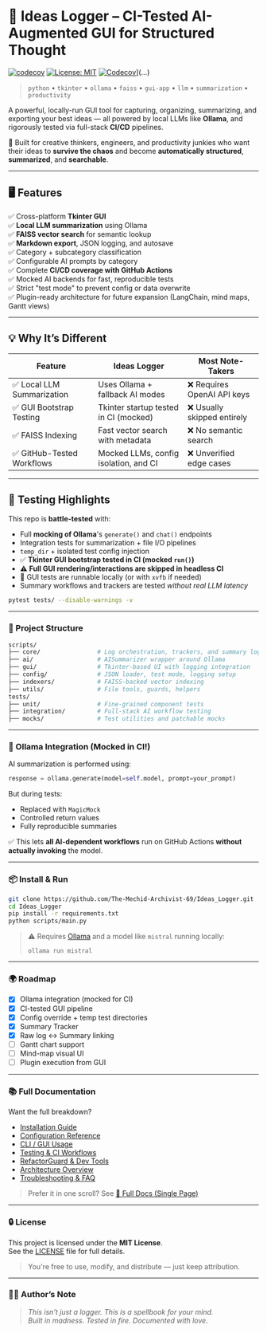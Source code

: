 # 🚀 Ideas Logger – CI-Tested AI-Augmented GUI for Structured Thought

[![codecov](https://codecov.io/gh/angelosdimakos/Ideas_Logger/branch/feature%2Fci-artifact-analyzer/graph/badge.svg?token=C49N6JTFXY)](https://codecov.io/gh/angelosdimakos/Ideas_Logger)
[![License: MIT](https://img.shields.io/badge/License-MIT-yellow.svg)](LICENSE)
[![Codecov]([https://codecov.io/gh/angelosdimakos/Ideas_Logger/graphs/sunburst.svg?token=C49N6JTFXY)](https://codecov.io/gh/angelosdimakos/Ideas_Logger/graphs/sunburst.svg?token=C49N6JTFXY)](...)



> `python` • `tkinter` • `ollama` • `faiss` • `gui-app` • `llm` • `summarization` • `productivity`

A powerful, locally-run GUI tool for capturing, organizing, summarizing, and exporting your best ideas — all powered by local LLMs like **Ollama**, and rigorously tested via full-stack **CI/CD** pipelines.

🧠 Built for creative thinkers, engineers, and productivity junkies who want their ideas to **survive the chaos** and become **automatically structured**, **summarized**, and **searchable**.


---

## 🖥️ Features

✅ Cross-platform **Tkinter GUI**  
✅ **Local LLM summarization** using Ollama  
✅ **FAISS vector search** for semantic lookup  
✅ **Markdown export**, JSON logging, and autosave  
✅ Category + subcategory classification  
✅ Configurable AI prompts by category  
✅ Complete **CI/CD coverage with GitHub Actions**  
✅ Mocked AI backends for fast, reproducible tests  
✅ Strict "test mode" to prevent config or data overwrite  
✅ Plugin-ready architecture for future expansion (LangChain, mind maps, Gantt views)

---

## 💡 Why It’s Different

| Feature                     | Ideas Logger                           | Most Note-Takers            |
|----------------------------|-----------------------------------------|-----------------------------|
| ✅ Local LLM Summarization | Uses Ollama + fallback AI modes         | ❌ Requires OpenAI API keys |
| ✅ GUI Bootstrap Testing   | Tkinter startup tested in CI (mocked)   | ❌ Usually skipped entirely |
| ✅ FAISS Indexing          | Fast vector search with metadata        | ❌ No semantic search       |
| ✅ GitHub-Tested Workflows | Mocked LLMs, config isolation, and CI   | ❌ Unverified edge cases    |

---

## 🧪 Testing Highlights

This repo is **battle-tested** with:

- Full **mocking of Ollama**'s `generate()` and `chat()` endpoints  
- Integration tests for summarization + file I/O pipelines  
- `temp_dir` + isolated test config injection  
- ✅ **Tkinter GUI bootstrap tested in CI (mocked `run()`)**  
- ⚠️ **Full GUI rendering/interactions are skipped in headless CI**  
- 🧪 GUI tests are runnable locally (or with `xvfb` if needed)  
- Summary workflows and trackers are tested *without real LLM latency*
```bash
pytest tests/ --disable-warnings -v
```

---

### 📁 Project Structure

```bash
scripts/
├── core/                # Log orchestration, trackers, and summary logic
├── ai/                  # AISummarizer wrapper around Ollama
├── gui/                 # Tkinter-based UI with logging integration
├── config/              # JSON loader, test mode, logging setup
├── indexers/            # FAISS-backed vector indexing
├── utils/               # File tools, guards, helpers
tests/
├── unit/                # Fine-grained component tests
├── integration/         # Full-stack AI workflow testing
├── mocks/               # Test utilities and patchable mocks
```

---

### 🧠 Ollama Integration (Mocked in CI!)

AI summarization is performed using:

```python
response = ollama.generate(model=self.model, prompt=your_prompt)
```

But during tests:

- Replaced with `MagicMock`
- Controlled return values
- Fully reproducible summaries

✅ This lets **all AI-dependent workflows** run on GitHub Actions **without actually invoking** the model.

---

### 📦 Install & Run

```bash
git clone https://github.com/The-Mechid-Archivist-69/Ideas_Logger.git
cd Ideas_Logger
pip install -r requirements.txt
python scripts/main.py
```

> ⚠ Requires [Ollama](https://ollama.com/) and a model like `mistral` running locally:
> ```
> ollama run mistral
> ```

---

### 🌍 Roadmap

- [x] Ollama integration (mocked for CI)
- [x] CI-tested GUI pipeline
- [x] Config override + temp test directories
- [x] Summary Tracker
- [x] Raw log ↔ Summary linking
- [ ] Gantt chart support
- [ ] Mind-map visual UI
- [ ] Plugin execution from GUI

---
### 📚 Full Documentation

Want the full breakdown?

- [Installation Guide](docs/install.md)
- [Configuration Reference](docs/config.md)
- [CLI / GUI Usage](docs/usage.md)
- [Testing & CI Workflows](docs/testing.md)
- [RefactorGuard & Dev Tools](docs/dev_tools.md)
- [Architecture Overview](docs/architecture.md)
- [Troubleshooting & FAQ](docs/troubleshooting.md)

> Prefer it in one scroll? See [📘 Full Docs (Single Page)](docs/README_Full.md)
---

### 🔒 License

This project is licensed under the **MIT License**.  
See the [LICENSE](LICENSE) file for full details.

> You're free to use, modify, and distribute — just keep attribution.

---



### 🧙‍♂️ Author’s Note

> _This isn’t just a logger. This is a spellbook for your mind._  
> _Built in madness. Tested in fire. Documented with love._

